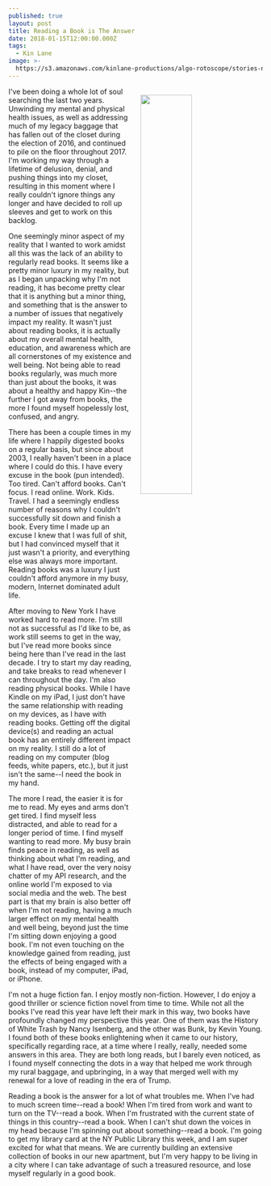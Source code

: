 ```yaml
---
published: true
layout: post
title: Reading a Book is The Answer
date: 2018-01-15T12:00:00.000Z
tags:
  - Kin Lane
image: >-
  https://s3.amazonaws.com/kinlane-productions/algo-rotoscope/stories-new/43_150_800_500_0_max_0_-5_-5.jpg
---
```

<p><img src="https://s3.amazonaws.com/kinlane-productions/algo-rotoscope/stories-new/43_150_800_500_0_max_0_-5_-5.jpg" align="right" width="45%" style="padding: 15px;" /></p>I've been doing a whole lot of soul searching the last two years. Unwinding my mental and physical health issues, as well as addressing much of my legacy baggage that has fallen out of the closet during the election of 2016, and continued to pile on the floor throughout 2017. I'm working my way through a lifetime of delusion, denial, and pushing things into my closet, resulting in this moment where I really couldn't ignore things any longer and have decided to roll up sleeves and get to work on this backlog.

One seemingly minor aspect of my reality that I wanted to work amidst all this was the lack of an ability to regularly read books. It seems like a pretty minor luxury in my reality, but as I began unpacking why I'm not reading, it has become pretty clear that it is anything but a minor thing, and something that is the answer to a number of issues that negatively impact my reality. It wasn't just about reading books, it is actually about my overall mental health, education, and awareness which are all cornerstones of my existence and well being. Not being able to read books regularly, was much more than just about the books, it was about a healthy and happy Kin--the further I got away from books, the more I found myself hopelessly lost, confused, and angry.

There has been a couple times in my life where I happily digested books on a regular basis, but since about 2003, I really haven't been in a place where I could do this. I have every excuse in the book (pun intended). Too tired. Can't afford books. Can't focus. I read online. Work. Kids. Travel. I had a seemingly endless number of reasons why I couldn't successfully sit down and finish a book. Every time I made up an excuse I knew that I was full of shit, but I had convinced myself that it just wasn't a priority, and everything else was always more important. Reading books was a luxury I just couldn't afford anymore in my busy, modern, Internet dominated adult life.

After moving to New York I have worked hard to read more. I'm still not as successful as I'd like to be, as work still seems to get in the way, but I've read more books since being here than I've read in the last decade. I try to start my day reading, and take breaks to read whenever I can throughout the day. I'm also reading physical books. While I have Kindle on my iPad, I just don't have the same relationship with reading on my devices, as I have with reading books. Getting off the digital device(s) and reading an actual book has an entirely different impact on my reality. I still do a lot of reading on my computer (blog feeds, white papers, etc.), but it just isn't the same--I need the book in my hand.

The more I read, the easier it is for me to read. My eyes and arms don't get tired. I find myself less distracted, and able to read for a longer period of time. I find myself wanting to read more. My busy brain finds peace in reading, as well as thinking about what I'm reading, and what I have read, over the very noisy chatter of my API research, and the online world I'm exposed to via social media and the web. The best part is that my brain is also better off when I'm not reading, having a much larger effect on my mental health and well being, beyond just the time I'm sitting down enjoying a good book. I'm not even touching on the knowledge gained from reading, just the effects of being engaged with a book, instead of my computer, iPad, or iPhone.

I'm not a huge fiction fan. I enjoy mostly non-fiction. However, I do enjoy a good thriller or science fiction novel from time to time. While not all the books I've read this year have left their mark in this way, two books have profoundly changed my perspective this year. One of them was the History of White Trash by Nancy Isenberg, and the other was Bunk, by Kevin Young. I found both of these books enlightening when it came to our history, specifically regarding race, at a time where I really, really, needed some answers in this area. They are both long reads, but I barely even noticed, as I found myself connecting the dots in a way that helped me work through my rural baggage, and upbringing, in a way that merged well with my renewal for a love of reading in the era of Trump.

Reading a book is the answer for a lot of what troubles me. When I've had to much screen time--read a book! When I'm tired from work and want to turn on the TV--read a book. When I'm frustrated with the current state of things in this country--read a book. When I can't shut down the voices in my head because I'm spinning out about something--read a book. I'm going to get my library card at the NY Public Library this week, and I am super excited for what that means. We are currently building an extensive collection of books in our new apartment, but I'm very happy to be living in a city where I can take advantage of such a treasured resource, and lose myself regularly in a good book.
